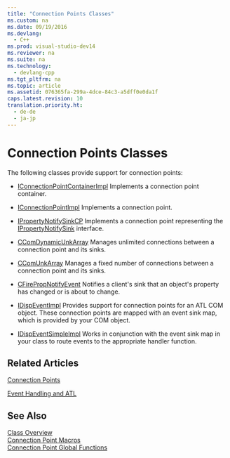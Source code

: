 ```yaml
---
title: "Connection Points Classes"
ms.custom: na
ms.date: 09/19/2016
ms.devlang: 
  - C++
ms.prod: visual-studio-dev14
ms.reviewer: na
ms.suite: na
ms.technology: 
  - devlang-cpp
ms.tgt_pltfrm: na
ms.topic: article
ms.assetid: 076365fa-299a-4dce-84c3-a5dff0e0da1f
caps.latest.revision: 10
translation.priority.ht: 
  - de-de
  - ja-jp
---
```

# Connection Points Classes
The following classes provide support for connection points:  
  
-   [IConnectionPointContainerImpl](../vs140/IConnectionPointContainerImpl-Class.md) Implements a connection point container.  
  
-   [IConnectionPointImpl](../vs140/IConnectionPointImpl-Class.md) Implements a connection point.  
  
-   [IPropertyNotifySinkCP](../vs140/IPropertyNotifySinkCP-Class.md) Implements a connection point representing the [IPropertyNotifySink](http://msdn.microsoft.com/library/windows/desktop/ms692638) interface.  
  
-   [CComDynamicUnkArray](../vs140/CComDynamicUnkArray-Class.md) Manages unlimited connections between a connection point and its sinks.  
  
-   [CComUnkArray](../vs140/CComUnkArray-Class.md) Manages a fixed number of connections between a connection point and its sinks.  
  
-   [CFirePropNotifyEvent](../vs140/CFirePropNotifyEvent-Class.md) Notifies a client's sink that an object's property has changed or is about to change.  
  
-   [IDispEventImpl](../vs140/IDispEventImpl-Class.md) Provides support for connection points for an ATL COM object. These connection points are mapped with an event sink map, which is provided by your COM object.  
  
-   [IDispEventSimpleImpl](../vs140/IDispEventSimpleImpl-Class.md) Works in conjunction with the event sink map in your class to route events to the appropriate handler function.  
  
## Related Articles  
 [Connection Points](../vs140/ATL-Connection-Points.md)  
  
 [Event Handling and ATL](../vs140/Event-Handling-and-ATL.md)  
  
## See Also  
 [Class Overview](../vs140/ATL-Class-Overview.md)   
 [Connection Point Macros](../vs140/Connection-Point-Macros.md)   
 [Connection Point Global Functions](../vs140/Connection-Point-Global-Functions.md)